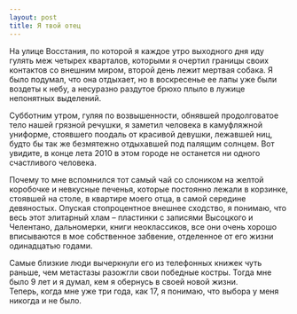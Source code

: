 ```yaml
---
layout: post
title: Я твой отец
---
```


На улице Восстания, по которой я каждое утро выходного дня иду гулять меж четырех кварталов,&nbsp;которыми я очертил границы своих контактов со внешним миром, второй день лежит мертвая собака. Я было подумал,&nbsp;что она отдыхает, но в воскресенье ее лапы уже были воздеты к небу, а несуразно раздутое брюхо плыло в лужице непонятных выделений.

Субботним утром, гуляя по возвышенности, обнявшей продолговатое тело нашей грязной речушки, я заметил человека в камуфляжной униформе, стоявшего поодаль от красивой девушки, лежавшей ниц, будто бы так же безмятежно отдыхавшей под палящим солнцем. Вот увидите,&nbsp;в конце лета 2010 в этом городе не останется ни одного счастливого человека.

Почему то мне вспомнился тот самый чай со слоником на желтой коробочке и невкусные печенья,&nbsp;которые постоянно лежали в корзинке, стоявшей на столе, в квартире моего отца, в самой середине девяностых. Опуская стопроцентное внешнее сходство,&nbsp;я понимаю,&nbsp;что весь этот элитарный хлам – пластинки с записями Высоцкого и Челентано,&nbsp;дальномерки, книги неоклассиков, все они очень хорошо вписываются в мое собственное забвение, отделенное от его жизни одинадцатью годами.

Самые близкие люди вычеркнули его из телефонных книжек чуть раньше,&nbsp;чем метастазы разожгли свои победные костры. Тогда мне было 9 лет и я думал,&nbsp;кем я обернусь в своей новой жизни. Теперь,&nbsp;когда мне уже три года, как 17, я понимаю, что выбора у меня никогда и не было.